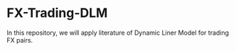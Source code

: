 # FX-Trading-DLM
In this repository, we will apply literature of Dynamic Liner Model for trading FX pairs.

